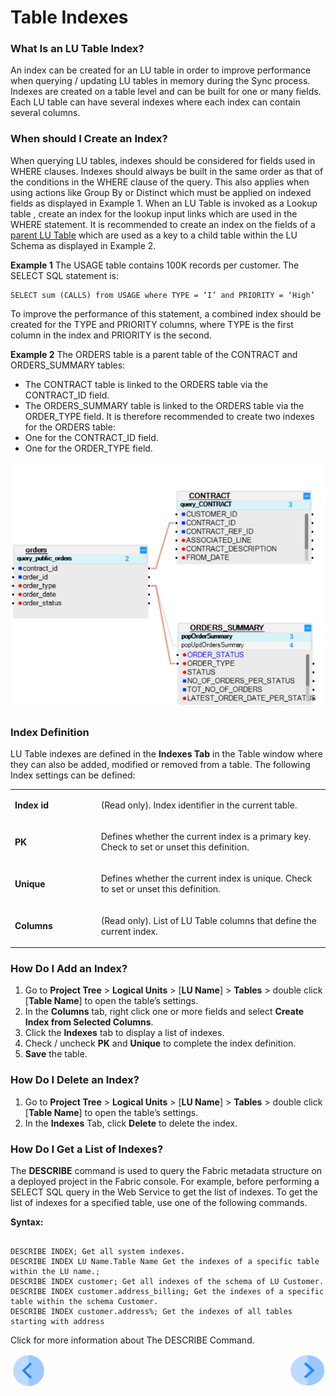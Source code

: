 # Table Indexes

### What Is an LU Table Index?  
An index can be created for an LU table in order to improve performance when querying / updating LU tables in memory during the Sync process. Indexes are created on a table level and can be built for one or many fields. Each LU table can have several indexes where each index can contain several columns.

### When should I Create an Index?
When querying LU tables, indexes should be considered for fields used in WHERE clauses.
Indexes should always be built in the same order as that of the conditions in the WHERE clause of the query. This also applies when using actions like Group By or Distinct which must be applied on   indexed fields as displayed in Example 1.
When an LU Table is invoked as a Lookup table , create an index for the lookup input links which are used in the WHERE statement.
It is recommended to create an index on the fields of a [parent LU Table](/articles/03_logical_units/12_LU_hierarchy_and_linking_table_population.md) which are used as a key to a child table within the LU Schema as displayed in Example 2.

**Example 1**
The USAGE table contains 100K records per customer. The SELECT SQL statement is:

<pre><code>SELECT sum (CALLS) from USAGE where TYPE = ‘I’ and PRIORITY = ‘High’
</code></pre>


To improve the performance of this statement, a combined index should be created for the TYPE and PRIORITY columns, where TYPE is the first column in the index and PRIORITY is the second.

**Example 2**
The ORDERS table is a parent table of the CONTRACT and ORDERS_SUMMARY tables: 
*	The CONTRACT table is linked to the ORDERS table via the CONTRACT_ID field.
*	The ORDERS_SUMMARY table is linked to the ORDERS table via the ORDER_TYPE field. 
It is therefore recommended to create two indexes for the ORDERS table:
*	One for the CONTRACT_ID field.
*	One for the ORDER_TYPE field.

![image](/articles/06_LU_tables/images/06_03_table_indexes1.png)

### Index Definition 
LU Table indexes are defined in the **Indexes Tab** in the Table window where they can also be added, modified or removed from a table. The following Index settings can be defined:  

<table>
<tbody>
<tr>
<td width="200pxl">
<p><strong>Index id</strong></p>
</td>
<td width="700pxl">
<p>(Read only). Index identifier in the current table. &nbsp;</p>
</td>
</tr>
<tr>
<td width="122">
<p><strong>PK</strong></p>
</td>
<td width="464">
<p>Defines whether the current index is a primary key. Check to set or unset this definition.</p>
</td>
</tr>
<tr>
<td width="122">
<p><strong>Unique</strong></p>
</td>
<td width="464">
<p>Defines whether the current index is unique. Check to set or unset this definition.</p>
</td>
</tr>
<tr>
<td width="122">
<p><strong>Columns</strong></p>
</td>
<td width="464">
<p>(Read only). List of LU Table columns that define the current index. &nbsp;</p>
</td>
</tr>
</tbody>
</table>

### How Do I Add an Index? 
1.	Go to **Project Tree** > **Logical Units** > [**LU Name**] > **Tables** > double click [**Table Name**] to open the table’s settings. 
2.	In the **Columns** tab, right click one or more fields and select **Create Index from Selected Columns**. 
3.	Click the **Indexes** tab to display a list of indexes. 
4.	Check / uncheck **PK** and **Unique** to complete the index definition.
5.	**Save** the table. 

### How Do I Delete an Index?  
1.	Go to **Project Tree** > **Logical Units** > [**LU Name**] > **Tables** > double click [**Table Name**] to open the table’s settings. 
2.	In the **Indexes** Tab, click **Delete** to delete the index.

### How Do I Get a List of Indexes? 
The **DESCRIBE** command is used to query the Fabric metadata structure on a deployed project in the Fabric console. For example, before performing a SELECT SQL query in the Web Service to get the list of indexes.
To get the list of indexes for a specified table, use one of the following commands.

**Syntax:**

<pre><code>
DESCRIBE INDEX; Get all system indexes.
DESCRIBE INDEX LU Name.Table Name Get the indexes of a specific table within the LU name.;
DESCRIBE INDEX customer; Get all indexes of the schema of LU Customer.
DESCRIBE INDEX customer.address_billing; Get the indexes of a specific table within the schema Customer.
DESCRIBE INDEX customer.address%; Get the indexes of all tables starting with address
</code></pre>

Click for more information about The DESCRIBE Command.


[![Previous](/articles/images/Previous.png)](/articles/06_LU_tables/02_create_an_LU_table.md)[<img align="right" width="60" height="54" src="/articles/images/Next.png">](/articles/06_LU_tables/04_table_properties.md)
